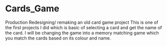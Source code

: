 # Cards_Game
Production
Redesigning/ remaking an old card game project
This is one of the first projects I did which is basic of selecting a card and get the name of the card.
I will be changing the game into a memory matching game which you match the cards based on its colour and name.
